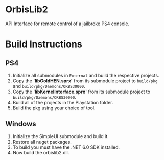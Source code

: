# OrbisLib2
API Interface for remote control of a jailbroke PS4 console.

# Build Instructions

## PS4
1. Initialize all submodules in ``External`` and build the respective projects.
2. Copy the **'libGoldHEN.sprx'** from its submodule project to ``build/pkg`` and ``build/pkg/Daemons/ORBS30000``.
3. Copy the **'libKernelInterface.sprx'** from its submodule project to ``build/pkg/Daemons/ORBS30000``.
4. Build all of the projects in the Playstation folder.
5. Build the pkg using your choice of tool.

## Windows
1. Initialize the SimpleUI submodule and build it.
1. Restore all nuget packages.
2. To build you must have the .NET 6.0 SDK installed.
3. Now build the orbislib2.dll.
